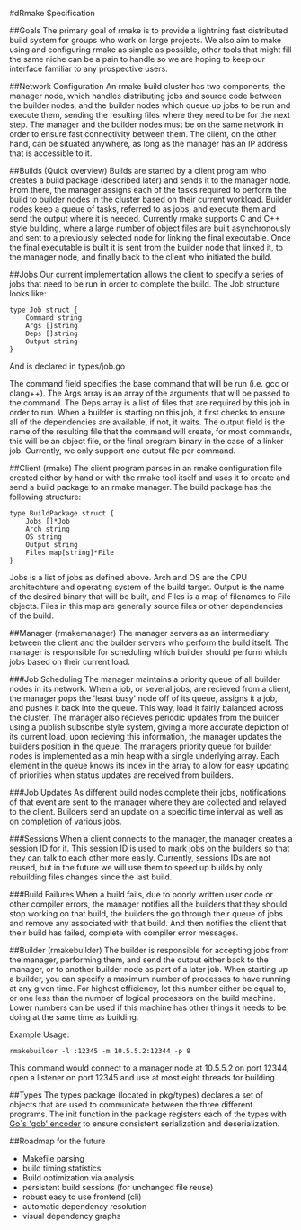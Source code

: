 #dRmake Specification

##Goals
The primary goal of rmake is to provide a lightning fast distributed build system for groups who work on large projects. We also aim to make using and configuring rmake as simple as possible, other tools that might fill the same niche can be a pain to handle so we are hoping to keep our interface familiar to any prospective users.

##Network Configuration
An rmake build cluster has two components, the manager node, which handles distributing jobs and source code between the builder nodes, and the builder nodes which queue up jobs to be run and execute them, sending the resulting files where they need to be for the next step. The manager and the builder nodes must be on the same network in order to ensure fast connectivity between them. The client, on the other hand, can be situated anywhere, as long as the manager has an IP address that is accessible to it.

##Builds (Quick overview)
Builds are started by a client program who creates a build package (described later) and sends it to the manager node. From there, the manager assigns each of the tasks required to perform the build to builder nodes in the cluster based on their current workload. Builder nodes keep a queue of tasks, referred to as jobs, and execute them and send the output where it is needed.
Currently rmake supports C and C++ style building, where a large number of object files are built asynchronously and sent to a previously selected node for linking the final executable.
Once the final executable is built it is sent from the builder node that linked it, to the manager node, and finally back to the client who initiated the build.

##Jobs
Our current implementation allows the client to specify a series of jobs that need to be run in order to complete the build.
The Job structure looks like:

	type Job struct {
		Command string
		Args []string
		Deps []string
		Output string
	}

And is declared in types/job.go

The command field specifies the base command that will be run (i.e. gcc or clang++). The Args array is an array of the arguments that will be passed to the command. The Deps array is a list of files that are required by this job in order to run. When a builder is starting on this job, it first checks to ensure all of the dependencies are available, if not, it waits. The output field is the name of the resulting file that the command will create, for most commands, this will be an object file, or the final program binary in the case of a linker job. Currently, we only support one output file per command.

##Client (rmake)
The client program parses in an rmake configuration file created either by hand or with the rmake tool itself and uses it to create and send a build package to an rmake manager. 
The build package has the following structure:

	type BuildPackage struct {
		Jobs []*Job
		Arch string
		OS string
		Output string
		Files map[string]*File
	}

Jobs is a list of jobs as defined above. Arch and OS are the CPU architechture and operating system of the build target. Output is the name of the desired binary that will be built, and Files is a map of filenames to File objects. Files in this map are generally source files or other dependencies of the build.

##Manager (rmakemanager)
The manager servers as an intermediary between the client and the builder servers who perform the build itself. The manager is responsible for scheduling which builder should perform which jobs based on their current load. 

###Job Scheduling
The manager maintains a priority queue of all builder nodes in its network. When a job, or several jobs, are recieved from a client, the manager pops the 'least busy' node off of its queue, assigns it a job, and pushes it back into the queue. This way, load it fairly balanced across the cluster.
The manager also recieves periodic updates from the builder using a publish subscribe style system, giving a more accurate depiction of its current load, upon recieving this information, the manager updates the builders position in the queue.
The managers priority queue for builder nodes is implemented as a min heap with a single underlying array. Each element in the queue knows its index in the array to allow for easy updating of priorities when status updates are received from builders.

###Job Updates
As different build nodes complete their jobs, notifications of that event are sent to the manager where they are collected and relayed to the client. Builders send an update on a specific time interval as well as on completion of various jobs.

###Sessions
When a client connects to the manager, the manager creates a session ID for it. This session ID is used to mark jobs on the builders so that they can talk to each other more easily. Currently, sessions IDs are not reused, but in the future we will use them to speed up builds by only rebuilding files changes since the last build.

###Build Failures
When a build fails, due to poorly written user code or other compiler errors, the manager notifies all the builders that they should stop working on that build, the builders the go through their queue of jobs and remove any associated with that build. And then notifies the client that their build has failed, complete with compiler error messages.

##Builder (rmakebuilder)
The builder is responsible for accepting jobs from the manager, performing them, and send the output either back to the manager, or to another builder node as part of a later job.
When starting up a builder, you can specify a maximum number of processes to have running at any given time. For highest efficiency, let this number either be equal to, or one less than the number of logical processors on the build machine. Lower numbers can be used if this machine has other things it needs to be doing at the same time as building.

Example Usage:

    rmakebuilder -l :12345 -m 10.5.5.2:12344 -p 8

This command would connect to a manager node at 10.5.5.2 on port 12344, open a listener on port 12345 and use at most eight threads for building.

##Types
The types package (located in pkg/types) declares a set of objects that are used to communicate between the three different programs. The init function in the package registers each of the types with [Go`s 'gob' encoder](http://golang.org/pkg/encoding/gob) to ensure consistent serialization and deserialization. 

##Roadmap for the future
- Makefile parsing
- build timing statistics
- Build optimization via analysis
- persistent build sessions (for unchanged file reuse)
- robust easy to use frontend (cli)
- automatic dependency resolution
- visual dependency graphs
